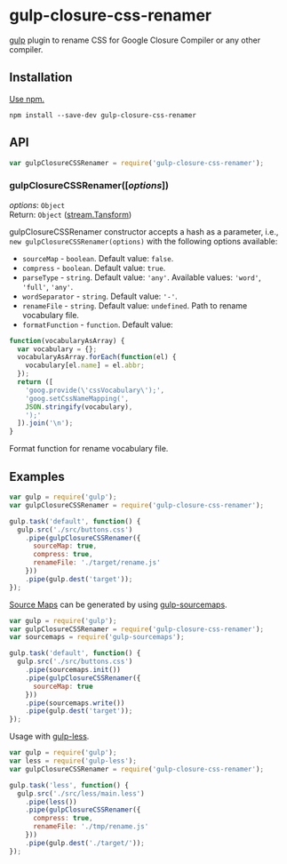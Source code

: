 # gulp-closure-css-renamer

[gulp](http://gulpjs.com/) plugin to rename CSS for Google Closure Compiler or any other compiler. 

## Installation

[Use npm.](https://docs.npmjs.com/cli/install)

```
npm install --save-dev gulp-closure-css-renamer
```

## API

```javascript
var gulpClosureCSSRenamer = require('gulp-closure-css-renamer');
```

### gulpClosureCSSRenamer([*options*])

*options*: `Object`  
Return: `Object` ([stream.Tansform](https://nodejs.org/docs/latest/api/stream.html#stream_class_stream_transform))

gulpClosureCSSRenamer constructor accepts a hash as a parameter, i.e.,
`new gulpClosureCSSRenamer(options)` with the following options available:

* `sourceMap` - `boolean`. Default value: `false`.
* `compress` - `boolean`. Default value: `true`.
* `parseType` - `string`. Default value: `'any'`. Available values: `'word'`, `'full'`, `'any'`.
* `wordSeparator` - `string`. Default value: `'-'`.
* `renameFile` - `string`. Default value: `undefined`. Path to rename vocabulary file.
* `formatFunction` - `function`. Default value: 
```javascript
function(vocabularyAsArray) {
  var vocabulary = {};
  vocabularyAsArray.forEach(function(el) {
    vocabulary[el.name] = el.abbr;
  });
  return ([
    'goog.provide(\'cssVocabulary\');',
    'goog.setCssNameMapping(',
    JSON.stringify(vocabulary),
    ');'
  ]).join('\n');
}
```
Format function for rename vocabulary file.

## Examples

```javascript
var gulp = require('gulp');
var gulpClosureCSSRenamer = require('gulp-closure-css-renamer');

gulp.task('default', function() {
  gulp.src('./src/buttons.css')
    .pipe(gulpClosureCSSRenamer({
      sourceMap: true,
      compress: true,
      renameFile: './target/rename.js'
    }))
    .pipe(gulp.dest('target'));
});
```

[Source Maps](http://www.html5rocks.com/tutorials/developertools/sourcemaps/) can be generated by using [gulp-sourcemaps](https://github.com/floridoo/gulp-sourcemaps).

```javascript
var gulp = require('gulp');
var gulpClosureCSSRenamer = require('gulp-closure-css-renamer');
var sourcemaps = require('gulp-sourcemaps');

gulp.task('default', function() {
  gulp.src('./src/buttons.css')
    .pipe(sourcemaps.init())
    .pipe(gulpClosureCSSRenamer({
      sourceMap: true
    }))
    .pipe(sourcemaps.write())
    .pipe(gulp.dest('target'));
});
```

Usage  with [gulp-less](https://github.com/plus3network/gulp-less).

```javascript
var gulp = require('gulp');
var less = require('gulp-less');
var gulpClosureCSSRenamer = require('gulp-closure-css-renamer');

gulp.task('less', function() {
  gulp.src('./src/less/main.less')
    .pipe(less())
    .pipe(gulpClosureCSSRenamer({
      compress: true,
      renameFile: './tmp/rename.js'
    }))
    .pipe(gulp.dest('./target/'));
});
```
